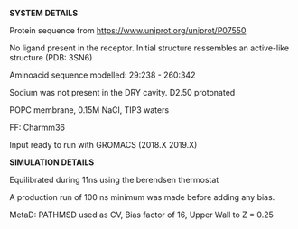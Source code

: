 **SYSTEM DETAILS**

Protein sequence from https://www.uniprot.org/uniprot/P07550

No ligand present in the receptor. Initial structure ressembles an active-like structure (PDB: 3SN6)

Aminoacid sequence modelled: 29:238 - 260:342

Sodium was not present in the DRY cavity.
D2.50 protonated

POPC membrane, 0.15M NaCl, TIP3 waters

FF: Charmm36

Input ready to run with GROMACS (2018.X 2019.X)

**SIMULATION DETAILS**

Equilibrated during 11ns using the berendsen thermostat

A production run of 100 ns minimum was made before adding any bias. 

MetaD: PATHMSD used as CV, Bias factor of 16, Upper Wall to Z = 0.25
